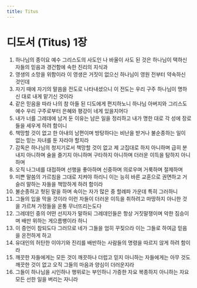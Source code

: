 ```yaml
---
title: Titus
---
```


# 디도서 (Titus) 1장
1. 하나님의 종이요 예수 그리스도의 사도인 나 바울이 사도 된 것은 하나님이 택하신 자들의 믿음과 경건함에 속한 진리의 지식과
1. 영생의 소망을 위함이라 이 영생은 거짓이 없으신 하나님이 영원 전부터 약속하신 것인데
1. 자기 때에 자기의 말씀을 전도로 나타내셨으니 이 전도는 우리 구주 하나님이 명하신 대로 내게 맡기신 것이라
1. 같은 믿음을 따라 나의 참 아들 된 디도에게 편지하노니 하나님 아버지와 그리스도 예수 우리 구주로부터 은혜와 평강이 네게 있을지어다
1. 내가 너를 그레데에 남겨 둔 이유는 남은 일을 정리하고 내가 명한 대로 각 성에 장로들을 세우게 하려 함이니
1. 책망할 것이 없고 한 아내의 남편이며 방탕하다는 비난을 받거나 불순종하는 일이 없는 믿는 자녀를 둔 자라야 할지라
1. 감독은 하나님의 청지기로서 책망할 것이 없고 제 고집대로 하지 아니하며 급히 분내지 아니하며 술을 즐기지 아니하며 구타하지 아니하며 더러운 이득을 탐하지 아니하며
1. 오직 나그네를 대접하며 선행을 좋아하며 신중하며 의로우며 거룩하며 절제하며
1. 미쁜 말씀의 가르침을 그대로 지켜야 하리니 이는 능히 바른 교훈으로 권면하고 거슬러 말하는 자들을 책망하게 하려 함이라
1. 불순종하고 헛된 말을 하며 속이는 자가 많은 중 할례파 가운데 특히 그러하니
1. 그들의 입을 막을 것이라 이런 자들이 더러운 이득을 취하려고 마땅하지 아니한 것을 가르쳐 가정들을 온통 무너뜨리는도다
1. 그레데인 중의 어떤 선지자가 말하되 그레데인들은 항상 거짓말쟁이며 악한 짐승이며 배만 위하는 게으름뱅이라 하니
1. 이 증언이 참되도다 그러므로 네가 그들을 엄히 꾸짖으라 이는 그들로 하여금 믿음을 온전하게 하고
1. 유대인의 허탄한 이야기와 진리를 배반하는 사람들의 명령을 따르지 않게 하려 함이라
1. 깨끗한 자들에게는 모든 것이 깨끗하나 더럽고 믿지 아니하는 자들에게는 아무 것도 깨끗한 것이 없고 오직 그들의 마음과 양심이 더러운지라
1. 그들이 하나님을 시인하나 행위로는 부인하니 가증한 자요 복종하지 아니하는 자요 모든 선한 일을 버리는 자니라